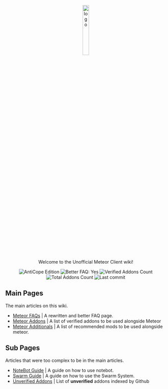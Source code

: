 <p align="center">
  <img src="https://avatars.githubusercontent.com/u/88768753?s=200&v=4" alt="logo" width="20%"/>
</p>
<p align="center">
  Welcome to the Unofficial Meteor Client wiki!
</p>
<div align="center">
  <img src="https://img.shields.io/badge/AntiCope-Edition-orange" alt="AntiCope Edition">
  <img src="https://img.shields.io/badge/Better%20FAQ%20page-Yes-brightgreen" alt="Better FAQ: Yes">
  <img src="https://img.shields.io/badge/Verified%20Addons-9-blue" alt="Verified Addons Count">
  <img src="https://img.shields.io/badge/Total%20Addons-30-blueviolet" alt="Total Addons Count">
  <img src="https://img.shields.io/github/last-commit/AntiCope/meteor-lists" alt="Last commit">
</div>
<p> </p>

## Main Pages

The main articles on this wiki.

- [Meteor FAQs](pages/MeteorFAQ.md) | A rewritten and better FAQ page.
- [Meteor Addons](pages/MeteorAddons.md) | A list of verified addons to be used alongside Meteor
- [Meteor Additionals](pages/MeteorAdditionals.md) | A list of recommended mods to be used alongside meteor.

## Sub Pages

Articles that were too complex to be in the main articles.

- [NoteBot Guide](pages/faq/NoteBotGuide.md) | A guide on how to use notebot.
- [Swarm Guide](pages/faq/SwarmGuide.md) | A guide on how to use the Swarm System.
- [Unverified Addons](pages/addons/UnverifiedAddons.md) | List of **unverified** addons indexed by Github
